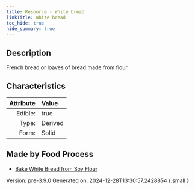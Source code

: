 ```yaml
---
title: Resource - White bread
linkTitle: White bread
toc_hide: true
hide_summary: true
---
```


## Description
French bread or loaves of bread made from flour. 

## Characteristics

| Attribute      | Value |
|--------:|:------|
|Edible:|true|
|Type:|Derived|
|Form:|Solid|
 



## Made by Food Process

- [Bake White Bread from Soy Flour](/docs/definitions/food/bake-white-bread-from-soy-flour)

    

Version: pre-3.9.0 Generated on: 2024-12-28T13:30:57.2428854
{.small }
